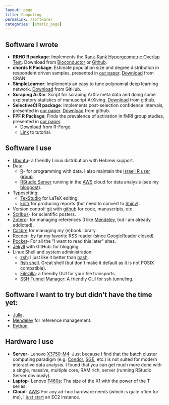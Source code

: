 ```yaml
---
layout: page
title: Computing
permalink: /software/
categories: [static_page]
---
```


## Software I wrote

- __RRHO R package__:
Implements the [Rank-Rank Hypergeometric Overlap Test](http://nar.oxfordjournals.org/content/38/17/e169.abstract). 
Download from [Bioconductor](http://www.bioconductor.org/packages/devel/bioc/html/RRHO.html) or [Github](https://github.com/johnros/RRHO). 
- __chords R Package__:
Estimate population size and degree distribution in respondent driven samples, presented in [our paper](http://arxiv.org/abs/1304.3505). [Download](http://cran.r-project.org/web/packages/chords/index.html) from CRAN
- __SimpleLearner__:
Implements an easy to tune polynomial deep learning network.
[Download](https://github.com/johnros/SimpleLearner) from GitHub.
- __Scraping ArXiv__:
Script for scraping ArXiv meta data and doing some exploratory statistics of manuscript ArXiving.
[Download](https://github.com/johnros/scaping_arxiv) from github.
- __SelectiveCI R package__:
Implements post-selection confidence intervals, presented in [our paper](http://www.ncbi.nlm.nih.gov/pubmed/25153699). 
[Download](https://github.com/johnros/selectiveCI) from github.
- __FPF R Package__:
Finds the prevalence of activation in fMRI group studies, presented in [our paper](http://www.sciencedirect.com/science/article/pii/S1053811913008859). 
    - [Download](https://r-forge.r-project.org/projects/rosenblatt1/) from R-Forge.
    - [Link](https://docs.google.com/document/d/1YtipQq5NdpLr9TY74eIcTreaXjbHTwOfx0Ee6QRODdc/edit) to tutorial.

## Software I use

- [Ubuntu](http://www.ubuntu.com/)- a friendly Linux distribution with Hebrew support.
- Data:
    - [R](http://www.r-project.org/)- for programming with data. I also maintain the [Israeli R user group](http://groups.google.com/group/israel-r-user-group).
    - [RStudio Server](http://www.rstudio.com/ide/docs/server/getting_started) running in the [AWS](http://aws.amazon.com/) cloud for data analysis (see my [blogpost](http://www.r-statistics.com/2013/07/analyzing-your-data-on-the-aws-cloud-with-r/)).
- Typesetting:
    - [TexStudio](http://texstudio.sourceforge.net/) for LaTeX editing. 
    - [knitr](http://yihui.name/knitr/) for producing reports (but need to convert to [Shiny](http://shiny.rstudio.com/)).
- Version control: [git](http://git-scm.com/) with [github](https://github.com/) for code, manuscripts, etc.
- [Scribus](http://www.scribus.net/canvas/Scribus)- for scientific posters. 
- [Zotero](http://www.zotero.org/)- for managing references (I like [Mendeley](http://www.mendeley.com/), but I am already addicted). 
- [Calibre](http://calibre-ebook.com/) for managing my (e)book library.
- [Reeder](http://reederapp.com/)- by far my favorite RSS reader (since GoogleReader closed).
- [Pocket](http://getpocket.com/)- For all the "I want to read this later" sites.
- [Jekyll](http://jekyllrb.com/) with GitHub: for blogging.
- Linux Shell and system administration:
    - [zsh](http://www.zsh.org/): I just like it better than [bash](https://www.gnu.org/software/bash/).
    - [fish shell](http://fishshell.com/). Great shell (but don't make it default as it is not POSIX compatible).
    - [Filezilla](https://filezilla-project.org/): a friendly GUI for your file transports.
    - [SSH Tunnel Manager](http://sourceforge.net/projects/gstm/): A friendly GUI for ssh tunneling. 

## Software I want to try but didn't have the time yet:

- [Julia](http://julialang.org/).
- [Mendeley](http://www.mendeley.com/) for reference management. 
- [Python](https://www.python.org/).

## Hardware I use

- __Server__- Lenovo [X3750-M4](http://shop.lenovo.com/us/en/systems/servers/mission-critical/x3750-m4/): Just because I find that the batch cluster computing paradigm (e.g. [Condor](https://en.wikipedia.org/wiki/HTCondor), [SGE](https://en.wikipedia.org/wiki/Oracle_Grid_Engine), etc.) is not suited for modern interactive data analysis. I found that you can get much more done with a single, massive, multiple core, RAM rich, server (running RStudio Server obviously).
- __Laptop__- Lenovo [T460s](http://shop.lenovo.com/il/en/laptops/thinkpad/t-series/t460s/): The size of the X1 with the power of the T series. 
- __Cloud__- [AWS](http://aws.amazon.com/): For any ad-hoc hardware needs (which is quite often for me), I [just start](http://www.r-statistics.com/2013/07/analyzing-your-data-on-the-aws-cloud-with-r/) an EC2 instance.